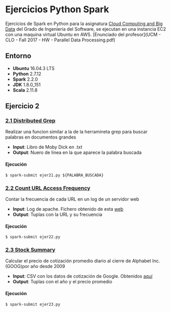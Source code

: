 # Ejercicios Python Spark 
Ejercicios de Spark en Python para la asignatura [Cloud Computing and Big Data](http://www.fdi.ucm.es/Pub/ImpresoFichaDocente.aspx?Id=1312) del Grado de Ingenieria del Software, se ejecutan en una instancia EC2 con una maquina virtual Ubuntu en AWS. [Enunciado del profesor](UCM - CLO - Fall 2017 - HW - Parallel Data Processing.pdf)

## Entorno

 - **Ubuntu** 16.04.3 LTS 
 - **Python** 2.7.12
 - **Spark** 2.2.0
 - **JDK** 1.8.0_151
 - **Scala** 2.11.8


## Ejercicio 2
### [2.1 Distributed Grep](https://github.com/hunzaGit/EjerciciosPythonSpark/blob/master/Ejer_2/Ejer_2.1)
  Realizar una funcion similar a la de la herramineta grep para buscar palabras en documentos grandes
 - **Input**: Libro de Moby Dick en .txt
 - **Output**: Nuero de linea en la que aparece la palabra buscada
 
 #### Ejecución
 
    $ spark-submit ejer21.py ${PALABRA_BUSCADA} 
    
    
### [2.2 Count URL Access Frequency](https://github.com/hunzaGit/EjerciciosPythonSpark/blob/master/Ejer_2/Ejer_2.2)
  Contar la frecuencia de cada URL en un log de un servidor web
 - **Input**: Log de apache. Fichero obtenido de esta [web](http://www.monitorware.com/es/logsamples/apache.php)
 - **Output**: Tuplas con la URL y su frecuencia
 
 #### Ejecución
  
    $ spark-submit ejer22.py 
    

### [2.3 Stock Summary](https://github.com/hunzaGit/EjerciciosPythonSpark/blob/master/Ejer_2/Ejer_2.3)
  Calcular el precio de cotización promedio diario al cierre de Alphabet Inc. (GOOG)por año desde 2009
 - **Input**: CSV con los datos de cotización de Google. Obtenidos [aquí](https://finance.yahoo.com/quote/GOOG/history?ltr=1)
 - **Output**: Tuplas con el año y el precio promedio
 
 #### Ejecución
  
    $ spark-submit ejer23.py 
